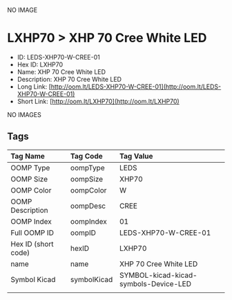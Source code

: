 


  
NO IMAGE  
# LXHP70 > XHP 70 Cree White LED

- ID: LEDS-XHP70-W-CREE-01
- Hex ID: LXHP70
- Name: XHP 70 Cree White LED
- Description: XHP 70 Cree White LED
- Long Link: [http://oom.lt/LEDS-XHP70-W-CREE-01](http://oom.lt/LEDS-XHP70-W-CREE-01)
- Short Link: [http://oom.lt/LXHP70](http://oom.lt/LXHP70)
  
NO IMAGES  
## Tags
  

|Tag Name|Tag Code|Tag Value|
| :--- | :--- | :--- |
|OOMP Type|oompType|LEDS|
|OOMP Size|oompSize|XHP70|
|OOMP Color|oompColor|W|
|OOMP Description|oompDesc|CREE|
|OOMP Index|oompIndex|01|
|Full OOMP ID|oompID|LEDS-XHP70-W-CREE-01|
|Hex ID (short code)|hexID|LXHP70|
|name|name|XHP 70 Cree White LED|
|Symbol Kicad|symbolKicad|SYMBOL-kicad-kicad-symbols-Device-LED|
||||
